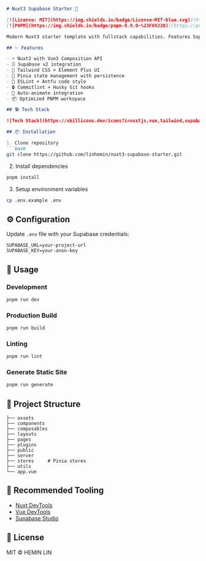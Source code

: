 ```markdown
# Nuxt3 Supabase Starter 🚀

[![License: MIT](https://img.shields.io/badge/License-MIT-blue.svg)](https://opensource.org/licenses/MIT)
[![PNPM](https://img.shields.io/badge/pnpm-8.9.0-%23F69220)](https://pnpm.io/)

Modern Nuxt3 starter template with fullstack capabilities. Features Supabase integration, Tailwind CSS styling, Element Plus components, and enterprise-grade tooling.

## ✨ Features

- ⚡ Nuxt3 with Vue3 Composition API
- 🗄️ Supabase v2 integration
- 🎨 Tailwind CSS + Element Plus UI
- 🏪 Pinia state management with persistence
- 📐 ESLint + Antfu code style
- 🔒 Commitlint + Husky Git hooks
- 🧩 Auto-animate integration
- 📦 Optimized PNPM workspace

## 🛠️ Tech Stack

![Tech Stack](https://skillicons.dev/icons?i=nuxtjs,vue,tailwind,supabase,postgres,js,git)

## 📦 Installation

1. Clone repository
```bash
git clone https://github.com/linhemin/nuxt3-supabase-starter.git
```

2. Install dependencies
```bash
pnpm install
```

3. Setup environment variables
```bash
cp .env.example .env
```

## ⚙️ Configuration

Update `.env` file with your Supabase credentials:
```env
SUPABASE_URL=your-project-url
SUPABASE_KEY=your-anon-key
```

## 🚀 Usage

### Development
```bash
pnpm run dev
```

### Production Build
```bash
pnpm run build
```

### Linting
```bash
pnpm run lint
```

### Generate Static Site
```bash
pnpm run generate
```

## 📂 Project Structure

```
├── assets
├── components
├── composables
├── layouts
├── pages
├── plugins
├── public
├── server
├── stores     # Pinia stores
├── utils
└── app.vue
```

## 🔧 Recommended Tooling

- [Nuxt DevTools](https://devtools.nuxtjs.org/)
- [Vue DevTools](https://devtools.vuejs.org/)
- [Supabase Studio](https://supabase.com/dashboard)

## 📄 License

MIT © HEMIN LIN
